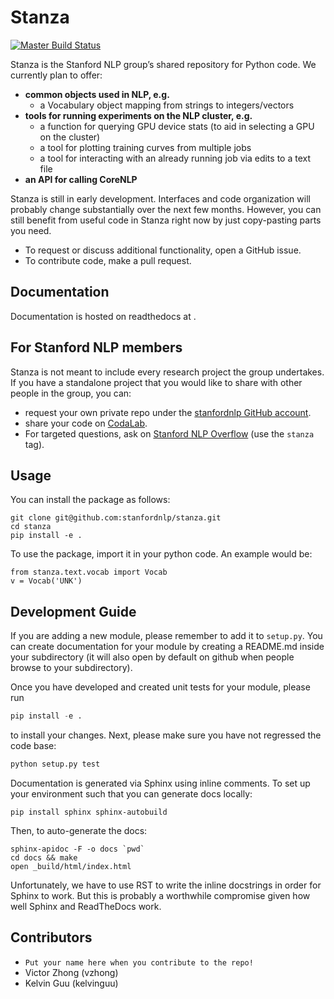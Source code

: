 # Stanza

[![Master Build Status](https://travis-ci.org/stanfordnlp/stanza.svg?branch=master)](https://travis-ci.org/stanfordnlp/stanza)

Stanza is the Stanford NLP group’s shared repository for Python code. We currently plan to offer:

- **common objects used in NLP, e.g.**
    - a Vocabulary object mapping from strings to integers/vectors
- **tools for running experiments on the NLP cluster, e.g.**
    - a function for querying GPU device stats (to aid in selecting a GPU on the cluster)
    - a tool for plotting training curves from multiple jobs
    - a tool for interacting with an already running job via edits to a text file
- **an API for calling CoreNLP**

Stanza is still in early development. Interfaces and code organization will probably change substantially over the next few months. However, you can still benefit from useful code in Stanza right now by just copy-pasting parts you need.

- To request or discuss additional functionality, open a GitHub issue.
- To contribute code, make a pull request.

## Documentation

Documentation is hosted on readthedocs at []().

## For Stanford NLP members

Stanza is not meant to include every research project the group undertakes. If you have a standalone project that you would like to share with other people in the group, you can:

- request your own private repo under the [stanfordnlp GitHub account](https://github.com/stanfordnlp).
- share your code on [CodaLab](https://codalab.stanford.edu/).
- For targeted questions, ask on [Stanford NLP Overflow](http://nlp.stanford.edu/local/qa/) (use the `stanza` tag).

## Usage

You can install the package as follows:

```
git clone git@github.com:stanfordnlp/stanza.git
cd stanza
pip install -e .
```

To use the package, import it in your python code. An example would be:

```
from stanza.text.vocab import Vocab
v = Vocab('UNK')
```

## Development Guide

If you are adding a new module, please remember to add it to `setup.py`. You can create documentation for your
module by creating a README.md inside your subdirectory (it will also open by default on github when people browse
to your subdirectory).

Once you have developed and created unit tests for your module, please run

``` python
pip install -e .
```

to install your changes. Next, please make sure you have not regressed the code base:

```python
python setup.py test
```

Documentation is generated via Sphinx using inline comments. To set up your environment such that you can generate docs locally:

```
pip install sphinx sphinx-autobuild
```

Then, to auto-generate the docs:

```
sphinx-apidoc -F -o docs `pwd`
cd docs && make
open _build/html/index.html
```

Unfortunately, we have to use RST to write the inline docstrings in order for Sphinx to work. But this is probably a worthwhile compromise given how well Sphinx and ReadTheDocs work.

## Contributors

- `Put your name here when you contribute to the repo!`
- Victor Zhong (vzhong)
- Kelvin Guu (kelvinguu)
